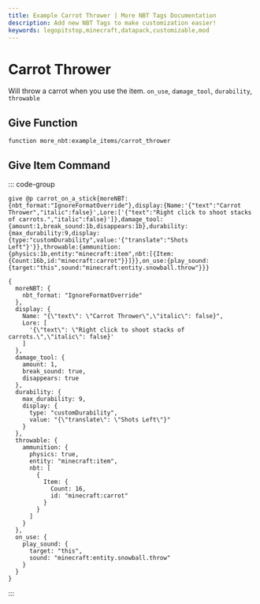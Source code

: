 ```yaml
---
title: Example Carrot Thrower | More NBT Tags Documentation
description: Add new NBT Tags to make customization easier!
keywords: legopitstop,minecraft,datapack,customizable,mod
---
```


# Carrot Thrower

Will throw a carrot when you use the item. `on_use`, `damage_tool`, `durability`, `throwable`

## Give Function

```mcfunction
function more_nbt:example_items/carrot_thrower
```

## Give Item Command

::: code-group

```mcfunction [mcfunction]
give @p carrot_on_a_stick{moreNBT:{nbt_format:"IgnoreFormatOverride"},display:{Name:'{"text":"Carrot Thrower","italic":false}',Lore:['{"text":"Right click to shoot stacks of carrots.","italic":false}']},damage_tool:{amount:1,break_sound:1b,disappears:1b},durability:{max_durability:9,display:{type:"customDurability",value:'{"translate":"Shots Left"}'}},throwable:{ammunition:{physics:1b,entity:"minecraft:item",nbt:[{Item:{Count:16b,id:"minecraft:carrot"}}]}},on_use:{play_sound:{target:"this",sound:"minecraft:entity.snowball.throw"}}}
```

```snbt [snbt]
{
  moreNBT: {
    nbt_format: "IgnoreFormatOverride"
  },
  display: {
    Name: "{\"text\": \"Carrot Thrower\",\"italic\": false}",
    Lore: [
      '{\"text\": \"Right click to shoot stacks of carrots.\",\"italic\": false}'
    ]
  },
  damage_tool: {
    amount: 1,
    break_sound: true,
    disappears: true
  },
  durability: {
    max_durability: 9,
    display: {
      type: "customDurability",
      value: "{\"translate\": \"Shots Left\"}"
    }
  },
  throwable: {
    ammunition: {
      physics: true,
      entity: "minecraft:item",
      nbt: [
        {
          Item: {
            Count: 16,
            id: "minecraft:carrot"
          }
        }
      ]
    }
  },
  on_use: {
    play_sound: {
      target: "this",
      sound: "minecraft:entity.snowball.throw"
    }
  }
}
```

:::
